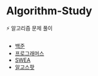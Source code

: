 ﻿# Algorithm-Study

⚡️ 알고리즘 문제 풀이


### # 
- [백준](BOJ)
- [프로그래머스](Programmers)
- [SWEA](SWEA)
- [알고스팟](Algospot)
 
